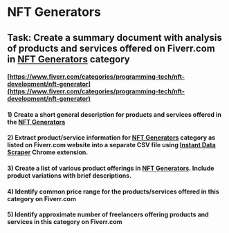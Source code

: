 # NFT Generators
## Task: Create a summary document with analysis of products and services offered on Fiverr.com in [NFT Generators](https://www.fiverr.com/categories/programming-tech/nft-development/nft-generator) category
#### [https://www.fiverr.com/categories/programming-tech/nft-development/nft-generator](https://www.fiverr.com/categories/programming-tech/nft-development/nft-generator)
#### 1) Create a short general description for products and services offered in the [NFT Generators](https://www.fiverr.com/categories/programming-tech/nft-development/nft-generator)
#### 2) Extract product/service information for [NFT Generators](https://www.fiverr.com/categories/programming-tech/nft-development/nft-generator) category as listed on Fiverr.com website into a separate CSV file using [Instant Data Scraper](https://chrome.google.com/webstore/detail/instant-data-scraper/ofaokhiedipichpaobibbnahnkdoiiah) Chrome extension.
#### 3) Create a list of various product offerings in [NFT Generators](https://www.fiverr.com/categories/programming-tech/nft-development/nft-generator). Include product variations with brief descriptions.
#### 4) Identify common price range for the products/services offered in this category on Fiverr.com
#### 5) Identify approximate number of freelancers offering products and services in this category on Fiverr.com
